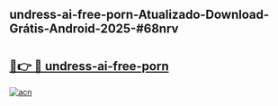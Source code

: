 ## undress-ai-free-porn-Atualizado-Download-Grátis-Android-2025-#68nrv

# <h2><a href="https://ainizakaria.my?title=undress-ai-free-porn&ref=20M">🔗👉 🔴 undress-ai-free-porn</a></h2>

[![acn](https://github.com/user-attachments/assets/0f9c940e-d8b0-45ae-aac7-cd30a18b3e1c)](https://ainizakaria.my?title=undress-ai-free-porn&ref=20M)

